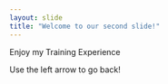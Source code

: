 ```yaml
---
layout: slide
title: "Welcome to our second slide!"
---
```

Enjoy my Training Experience

Use the left arrow to go back!
